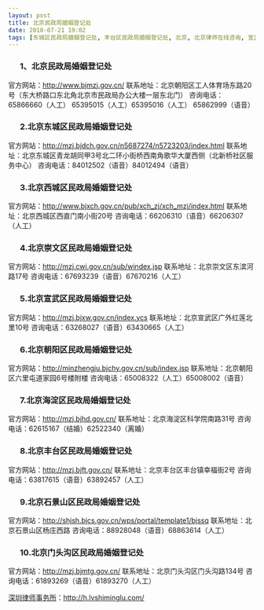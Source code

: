```yaml
---
layout: post
title: 北京民政局婚姻登记处
date: 2010-07-21 19:02
tags: [东城区民政局婚姻登记处, 丰台区民政局婚姻登记处, 北京, 北京律师在线咨询, 宣武区民政局婚姻登记处, 崇文区民政局婚姻登记处, 朝阳区民政局婚姻登记处, 海淀区民政局婚姻登记处, 石景山区民政局婚姻登记处, 西城区民政局婚姻登记处, 门头沟区民政局婚姻登记处]
---
```

<ol>
<h3>1、北京民政局婚姻登记处</h3>
</ol>
官方网站：<a href="http://www.bjmzj.gov.cn/" target="_blank">http://www.bjmzj.gov.cn/</a>
联系地址：北京朝阳区工人体育场东路20号（东大桥路口东北角北京市民政局办公大楼一层东北门）
咨询电话：65866660（人工） 65395015（人工）65395016（人工） 65862999（语音）
<ol>
<h3>2.北京东城区民政局婚姻登记处</h3>
</ol>
官方网站：<a href="http://mzj.bjdch.gov.cn/n5687274/n5723203/index.html" target="_blank">http://mzj.bjdch.gov.cn/n5687274/n5723203/index.html</a>
联系地址：北京东城区青龙胡同甲3号北二环小街桥西南角歌华大厦西侧（北新桥社区服务中心）
咨询电话：84012502（语音）84012494（语音）
<ol>
<h3>3.北京西城区民政局婚姻登记处</h3>
</ol>
官方网站：<a href="http://www.bjxch.gov.cn/pub/xch_zj/xch_mzj/index.html" target="_blank">http://www.bjxch.gov.cn/pub/xch_zj/xch_mzj/index.html</a>
联系地址：北京西城区西直门南小街20号
咨询电话：66206310（语音）66206307（人工）
<ol>
<h3>4.北京崇文区民政局婚姻登记处</h3>
</ol>
官方网站：<a href="http://mzj.cwi.gov.cn/sub/windex.jsp" target="_blank">http://mzj.cwi.gov.cn/sub/windex.jsp</a>
联系地址：北京崇文区东滨河路17号
咨询电话：67693239（语音）67670216（人工）
<ol>
<h3>5.北京宣武区民政局婚姻登记处</h3>
</ol>
官方网站：<a href="http://mzj.bjxw.gov.cn/index.ycs" target="_blank">http://mzj.bjxw.gov.cn/index.ycs</a>
联系地址：北京宣武区广外红莲北里10号
咨询电话：63268027（语音）63430665（人工）
<ol>
<h3>6.北京朝阳区民政局婚姻登记处</h3>
</ol>
官方网站：<a href="http://minzhengju.bjchy.gov.cn/sub/index.jsp" target="_blank">http://minzhengju.bjchy.gov.cn/sub/index.jsp</a>
联系地址：北京朝阳区六里屯道家园6号楼附楼
咨询电话：65008322（人工）65008002（语音）
<ol>
<h3>7.北京海淀区民政局婚姻登记处</h3>
</ol>
官方网站：<a href="http://mzj.bjhd.gov.cn/" target="_blank">http://mzj.bjhd.gov.cn/</a>
联系地址：北京海淀区科学院南路31号
咨询电话：62615167（结婚）62522340（离婚）
<ol>
<h3>8.北京丰台区民政局婚姻登记处</h3>
</ol>
官方网站：<a href="http://mzj.bjft.gov.cn/" target="_blank">http://mzj.bjft.gov.cn/</a>
联系地址：北京丰台区丰台镇幸福街2号
咨询电话：63817615（语音）63892457（人工）
<ol>
<h3>9.北京石景山区民政局婚姻登记处</h3>
</ol>
官方网站：<a href="http://shjsh.bjcs.gov.cn/wps/portal/template1/bjssq" target="_blank">http://shjsh.bjcs.gov.cn/wps/portal/template1/bjssq</a>
联系地址：北京石景山区杨庄西路
咨询电话：88928048（语音）68863614（人工）
<ol>
<h3>10.北京门头沟区民政局婚姻登记处</h3>
</ol>
官方网站：<a href="http://mzj.bjmtg.gov.cn/" target="_blank">http://mzj.bjmtg.gov.cn/</a>
联系地址：北京门头沟区门头沟路134号
咨询电话：61893269（语音）61893270（人工）

<a href="http://h.lvshiminglu.com/">深圳律师事务所</a>：<a href="http://h.lvshiminglu.com/">http://h.lvshiminglu.com/</a>

